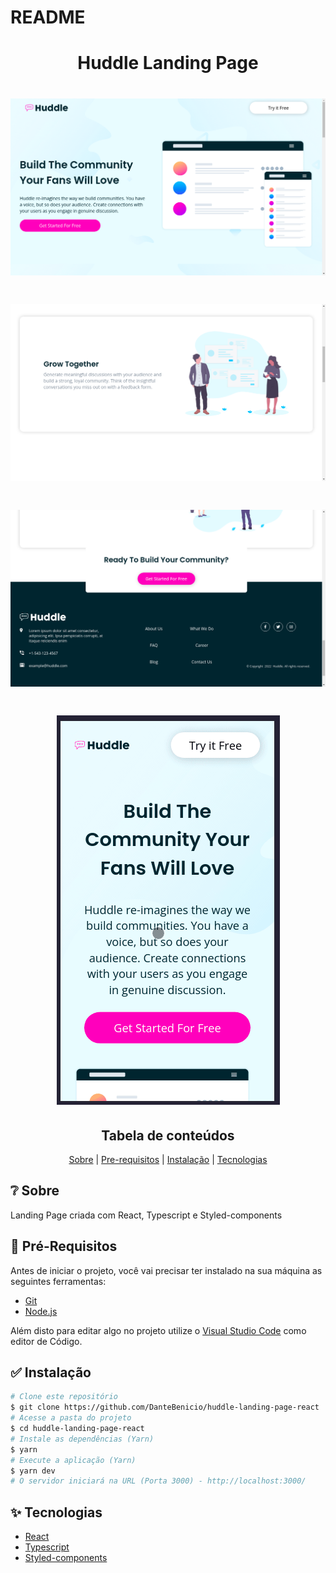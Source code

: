 # README

<h1 align="center">Huddle Landing Page</h1>

<h1><img src="./.github/banner-1.png"/></h1>
<h1><img src="./.github/banner-2.png"/></h1>
<h1><img src="./.github/banner-3.png"/></h1>
<h1 align="center"><img src="./.github/mobile-video.gif"/></h1>

<h2 align="center">Tabela de conteúdos</h2>
<p align="center">
  <a href="#sobre">Sobre</a> |
  <a href="#pre-requisitos">Pre-requisitos</a> |
  <a href="#instalacao">Instalação</a> |
  <a href="#tecnologias">Tecnologias</a>
</p>

## ❔ Sobre
<p>Landing Page criada com React, Typescript e Styled-components</p>

## 📝 Pré-Requisitos

Antes de iniciar o projeto, você vai precisar ter instalado na sua máquina as seguintes ferramentas:

- [Git](https://git-scm.com)
- [Node.js](https://nodejs.org)

Além disto para editar algo no projeto utilize o [Visual&nbsp;Studio&nbsp;Code](https://code.visualstudio.com/) como editor de Código.

## ✅ Instalação

```bash
# Clone este repositório
$ git clone https://github.com/DanteBenicio/huddle-landing-page-react
# Acesse a pasta do projeto
$ cd huddle-landing-page-react
# Instale as dependências (Yarn)
$ yarn
# Execute a aplicação (Yarn)
$ yarn dev
# O servidor iniciará na URL (Porta 3000) - http://localhost:3000/
```

## ✨ Tecnologias

- [React](https://reactjs.org.com)
- [Typescript](https://typescriptjs.org.com)
- [Styled-components](https://styled-componentsjs.org.com)
